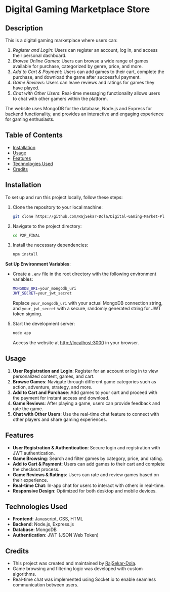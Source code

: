 # Digital Gaming Marketplace Store

## Description

This is a digital gaming marketplace where users can:
1. *Register and Login*: Users can register an account, log in, and access their personal dashboard.
2. *Browse Online Games*: Users can browse a wide range of games available for purchase, categorized by genre, price, and more.
3. *Add to Cart & Payment*: Users can add games to their cart, complete the purchase, and download the game after successful payment.
4. *Game Reviews*: Users can leave reviews and ratings for games they have played.
5. *Chat with Other Users*: Real-time messaging functionality allows users to chat with other gamers within the platform.
   
The website uses MongoDB for the database, Node.js and Express for backend functionality, and provides an interactive and engaging experience for gaming enthusiasts.

## Table of Contents

- [Installation](#installation)
- [Usage](#usage)
- [Features](#features)
- [Technologies Used](#technologies-used)
- [Credits](#credits)

## Installation

To set up and run this project locally, follow these steps:

1. Clone the repository to your local machine:
    ```bash
    git clone https://github.com/RajSekar-Dola/Digital-Gaming-Market-Place.git
    ```

2. Navigate to the project directory:
    ```bash
    cd P2P_FINAL
    ```

3. Install the necessary dependencies:
    ```bash
    npm install
    ```

**Set Up Environment Variables**:
   - Create a `.env` file in the root directory with the following environment variables:

     ```bash
     MONGODB_URI=your_mongodb_uri
     JWT_SECRET=your_jwt_secret
     ```

     Replace `your_mongodb_uri` with your actual MongoDB connection string, and `your_jwt_secret` with a secure, randomly generated string for JWT token signing.


5. Start the development server:
    ```bash
    node app
    ```

   Access the website at [http://localhost:3000](http://localhost:3000) in your browser.

## Usage

1. **User Registration and Login**: Register for an account or log in to view personalized content, games, and cart.
2. **Browse Games**: Navigate through different game categories such as action, adventure, strategy, and more.
3. **Add to Cart and Purchase**: Add games to your cart and proceed with the payment for instant access and download.
4. **Game Reviews**: After playing a game, users can provide feedback and rate the game.
5. **Chat with Other Users**: Use the real-time chat feature to connect with other players and share gaming experiences.


## Features

- **User Registration & Authentication**: Secure login and registration with JWT authentication.
- **Game Browsing**: Search and filter games by category, price, and rating.
- **Add to Cart & Payment**: Users can add games to their cart and complete the checkout process.
- **Game Reviews & Ratings**: Users can rate and review games based on their experience.
- **Real-time Chat**: In-app chat for users to interact with others in real-time.
- **Responsive Design**: Optimized for both desktop and mobile devices.

## Technologies Used

- **Frontend**: Javascript, CSS, HTML
- **Backend**: Node.js, Express.js
- **Database**: MongoDB
- **Authentication**: JWT (JSON Web Token)

## Credits

- This project was created and maintained by [RajSekar-Dola](https://github.com/RajSekar-Dola).
- Game browsing and filtering logic was developed with custom algorithms.
- Real-time chat was implemented using Socket.io to enable seamless communication between users.

